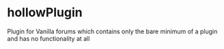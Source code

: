 # hollowPlugin
Plugin for Vanilla forums which contains only the bare minimum of a plugin and has no functionality at all
